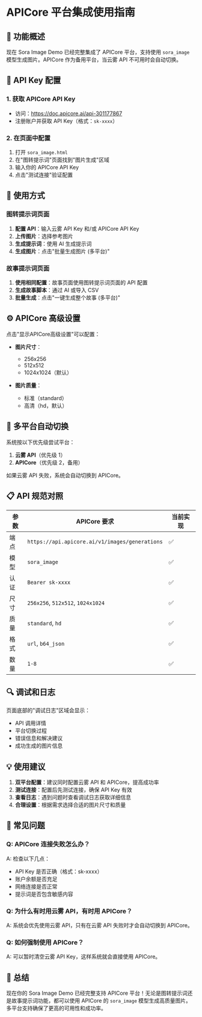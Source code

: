 # APICore 平台集成使用指南

## 🎯 功能概述

现在 Sora Image Demo 已经完整集成了 APICore 平台，支持使用 `sora_image` 模型生成图片。APICore 作为备用平台，当云雾 API 不可用时会自动切换。

## 🔑 API Key 配置

### 1. 获取 APICore API Key
- 访问：https://doc.apicore.ai/api-301177867
- 注册账户并获取 API Key（格式：`sk-xxxx`）

### 2. 在页面中配置
1. 打开 `sora_image.html`
2. 在"图转提示词"页面找到"图片生成"区域
3. 输入你的 APICore API Key
4. 点击"测试连接"验证配置

## 🎨 使用方式

### 图转提示词页面
1. **配置 API**：输入云雾 API Key 和/或 APICore API Key
2. **上传图片**：选择参考图片
3. **生成提示词**：使用 AI 生成提示词
4. **生成图片**：点击"批量生成图片 (多平台)"

### 故事提示词页面
1. **使用相同配置**：故事页面使用图转提示词页面的 API 配置
2. **生成故事脚本**：通过 AI 或导入 CSV
3. **批量生成**：点击"一键生成整个故事 (多平台)"

## ⚙️ APICore 高级设置

点击"显示APICore高级设置"可以配置：

- **图片尺寸**：
  - 256x256
  - 512x512  
  - 1024x1024（默认）

- **图片质量**：
  - 标准（standard）
  - 高清（hd，默认）

## 🔄 多平台自动切换

系统按以下优先级尝试平台：
1. **云雾 API**（优先级 1）
2. **APICore**（优先级 2，备用）

如果云雾 API 失败，系统会自动切换到 APICore。

## 📋 API 规范对照

| 参数 | APICore 要求 | 当前实现 |
|------|-------------|----------|
| 端点 | `https://api.apicore.ai/v1/images/generations` | ✅ |
| 模型 | `sora_image` | ✅ |
| 认证 | `Bearer sk-xxxx` | ✅ |
| 尺寸 | `256x256`, `512x512`, `1024x1024` | ✅ |
| 质量 | `standard`, `hd` | ✅ |
| 格式 | `url`, `b64_json` | ✅ |
| 数量 | `1-8` | ✅ |

## 🔍 调试和日志

页面底部的"调试日志"区域会显示：
- API 调用详情
- 平台切换过程
- 错误信息和解决建议
- 成功生成的图片信息

## 💡 使用建议

1. **双平台配置**：建议同时配置云雾 API 和 APICore，提高成功率
2. **测试连接**：配置后先测试连接，确保 API Key 有效
3. **查看日志**：遇到问题时查看调试日志获取详细信息
4. **合理设置**：根据需求选择合适的图片尺寸和质量

## 🚨 常见问题

### Q: APICore 连接失败怎么办？
A: 检查以下几点：
- API Key 是否正确（格式：sk-xxxx）
- 账户余额是否充足
- 网络连接是否正常
- 提示词是否包含敏感内容

### Q: 为什么有时用云雾 API，有时用 APICore？
A: 系统会优先使用云雾 API，只有在云雾 API 失败时才会自动切换到 APICore。

### Q: 如何强制使用 APICore？
A: 可以暂时清空云雾 API Key，这样系统就会直接使用 APICore。

## 🎉 总结

现在你的 Sora Image Demo 已经完整支持 APICore 平台！无论是图转提示词还是故事提示词功能，都可以使用 APICore 的 `sora_image` 模型生成高质量图片。多平台支持确保了更高的可用性和成功率。